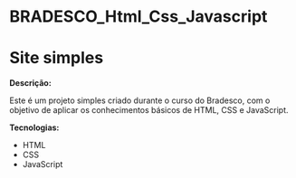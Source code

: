 # BRADESCO_Html_Css_Javascript
# Site simples

**Descrição:**

Este é um projeto simples criado durante o curso do Bradesco, com o objetivo de aplicar os conhecimentos básicos de HTML, CSS e JavaScript.

**Tecnologias:**

* HTML
* CSS
* JavaScript
